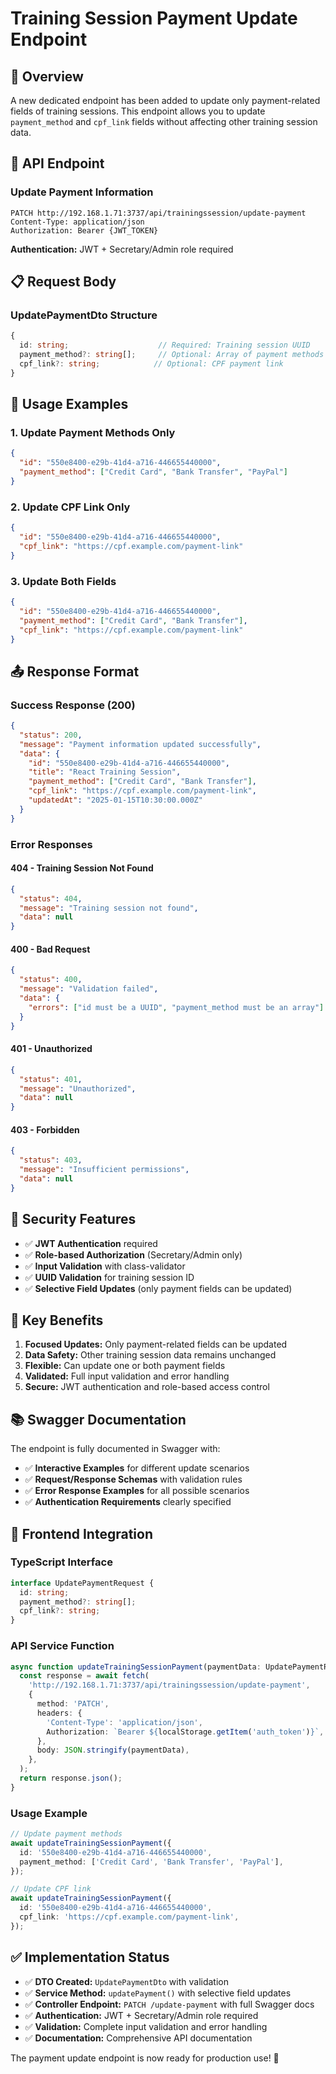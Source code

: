 # Training Session Payment Update Endpoint

## 🎯 Overview

A new dedicated endpoint has been added to update only payment-related fields of training sessions. This endpoint allows you to update `payment_method` and `cpf_link` fields without affecting other training session data.

## 📡 API Endpoint

### Update Payment Information

```
PATCH http://192.168.1.71:3737/api/trainingssession/update-payment
Content-Type: application/json
Authorization: Bearer {JWT_TOKEN}
```

**Authentication:** JWT + Secretary/Admin role required

## 📋 Request Body

### UpdatePaymentDto Structure

```typescript
{
  id: string;                    // Required: Training session UUID
  payment_method?: string[];     // Optional: Array of payment methods
  cpf_link?: string;            // Optional: CPF payment link
}
```

## 🔧 Usage Examples

### 1. Update Payment Methods Only

```json
{
  "id": "550e8400-e29b-41d4-a716-446655440000",
  "payment_method": ["Credit Card", "Bank Transfer", "PayPal"]
}
```

### 2. Update CPF Link Only

```json
{
  "id": "550e8400-e29b-41d4-a716-446655440000",
  "cpf_link": "https://cpf.example.com/payment-link"
}
```

### 3. Update Both Fields

```json
{
  "id": "550e8400-e29b-41d4-a716-446655440000",
  "payment_method": ["Credit Card", "Bank Transfer"],
  "cpf_link": "https://cpf.example.com/payment-link"
}
```

## 📤 Response Format

### Success Response (200)

```json
{
  "status": 200,
  "message": "Payment information updated successfully",
  "data": {
    "id": "550e8400-e29b-41d4-a716-446655440000",
    "title": "React Training Session",
    "payment_method": ["Credit Card", "Bank Transfer"],
    "cpf_link": "https://cpf.example.com/payment-link",
    "updatedAt": "2025-01-15T10:30:00.000Z"
  }
}
```

### Error Responses

#### 404 - Training Session Not Found

```json
{
  "status": 404,
  "message": "Training session not found",
  "data": null
}
```

#### 400 - Bad Request

```json
{
  "status": 400,
  "message": "Validation failed",
  "data": {
    "errors": ["id must be a UUID", "payment_method must be an array"]
  }
}
```

#### 401 - Unauthorized

```json
{
  "status": 401,
  "message": "Unauthorized",
  "data": null
}
```

#### 403 - Forbidden

```json
{
  "status": 403,
  "message": "Insufficient permissions",
  "data": null
}
```

## 🔐 Security Features

- ✅ **JWT Authentication** required
- ✅ **Role-based Authorization** (Secretary/Admin only)
- ✅ **Input Validation** with class-validator
- ✅ **UUID Validation** for training session ID
- ✅ **Selective Field Updates** (only payment fields can be updated)

## 🎯 Key Benefits

1. **Focused Updates:** Only payment-related fields can be updated
2. **Data Safety:** Other training session data remains unchanged
3. **Flexible:** Can update one or both payment fields
4. **Validated:** Full input validation and error handling
5. **Secure:** JWT authentication and role-based access control

## 📚 Swagger Documentation

The endpoint is fully documented in Swagger with:

- ✅ **Interactive Examples** for different update scenarios
- ✅ **Request/Response Schemas** with validation rules
- ✅ **Error Response Examples** for all possible scenarios
- ✅ **Authentication Requirements** clearly specified

## 🚀 Frontend Integration

### TypeScript Interface

```typescript
interface UpdatePaymentRequest {
  id: string;
  payment_method?: string[];
  cpf_link?: string;
}
```

### API Service Function

```typescript
async function updateTrainingSessionPayment(paymentData: UpdatePaymentRequest) {
  const response = await fetch(
    'http://192.168.1.71:3737/api/trainingssession/update-payment',
    {
      method: 'PATCH',
      headers: {
        'Content-Type': 'application/json',
        Authorization: `Bearer ${localStorage.getItem('auth_token')}`,
      },
      body: JSON.stringify(paymentData),
    },
  );
  return response.json();
}
```

### Usage Example

```typescript
// Update payment methods
await updateTrainingSessionPayment({
  id: '550e8400-e29b-41d4-a716-446655440000',
  payment_method: ['Credit Card', 'Bank Transfer', 'PayPal'],
});

// Update CPF link
await updateTrainingSessionPayment({
  id: '550e8400-e29b-41d4-a716-446655440000',
  cpf_link: 'https://cpf.example.com/payment-link',
});
```

## ✅ Implementation Status

- ✅ **DTO Created:** `UpdatePaymentDto` with validation
- ✅ **Service Method:** `updatePayment()` with selective field updates
- ✅ **Controller Endpoint:** `PATCH /update-payment` with full Swagger docs
- ✅ **Authentication:** JWT + Secretary/Admin role required
- ✅ **Validation:** Complete input validation and error handling
- ✅ **Documentation:** Comprehensive API documentation

The payment update endpoint is now ready for production use! 🎉
